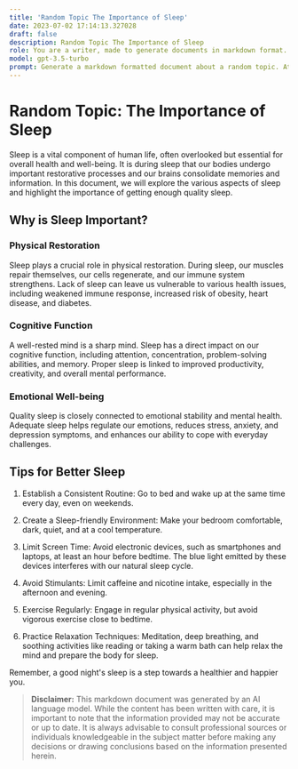 ```yaml
---
title: 'Random Topic The Importance of Sleep'
date: 2023-07-02 17:14:13.327028
draft: false
description: Random Topic The Importance of Sleep
role: You are a writer, made to generate documents in markdown format. It is very important that all of the documents you generate are in valid markdown format.
model: gpt-3.5-turbo
prompt: Generate a markdown formatted document about a random topic. At the bottom, include a disclaimer explaining that the document was generated by you. The first line of the document should be the title. Make sure that the entire document is in proper markdown format, using a mix of various tags to make the document visually appealing.
---
```


# Random Topic: The Importance of Sleep

Sleep is a vital component of human life, often overlooked but essential for overall health and well-being. It is during sleep that our bodies undergo important restorative processes and our brains consolidate memories and information. In this document, we will explore the various aspects of sleep and highlight the importance of getting enough quality sleep.

## Why is Sleep Important?

### Physical Restoration

Sleep plays a crucial role in physical restoration. During sleep, our muscles repair themselves, our cells regenerate, and our immune system strengthens. Lack of sleep can leave us vulnerable to various health issues, including weakened immune response, increased risk of obesity, heart disease, and diabetes.

### Cognitive Function

A well-rested mind is a sharp mind. Sleep has a direct impact on our cognitive function, including attention, concentration, problem-solving abilities, and memory. Proper sleep is linked to improved productivity, creativity, and overall mental performance.

### Emotional Well-being

Quality sleep is closely connected to emotional stability and mental health. Adequate sleep helps regulate our emotions, reduces stress, anxiety, and depression symptoms, and enhances our ability to cope with everyday challenges.

## Tips for Better Sleep

1. Establish a Consistent Routine: Go to bed and wake up at the same time every day, even on weekends.

2. Create a Sleep-friendly Environment: Make your bedroom comfortable, dark, quiet, and at a cool temperature.

3. Limit Screen Time: Avoid electronic devices, such as smartphones and laptops, at least an hour before bedtime. The blue light emitted by these devices interferes with our natural sleep cycle.

4. Avoid Stimulants: Limit caffeine and nicotine intake, especially in the afternoon and evening.

5. Exercise Regularly: Engage in regular physical activity, but avoid vigorous exercise close to bedtime.

6. Practice Relaxation Techniques: Meditation, deep breathing, and soothing activities like reading or taking a warm bath can help relax the mind and prepare the body for sleep.

Remember, a good night's sleep is a step towards a healthier and happier you.

> **Disclaimer:** This markdown document was generated by an AI language model. While the content has been written with care, it is important to note that the information provided may not be accurate or up to date. It is always advisable to consult professional sources or individuals knowledgeable in the subject matter before making any decisions or drawing conclusions based on the information presented herein.